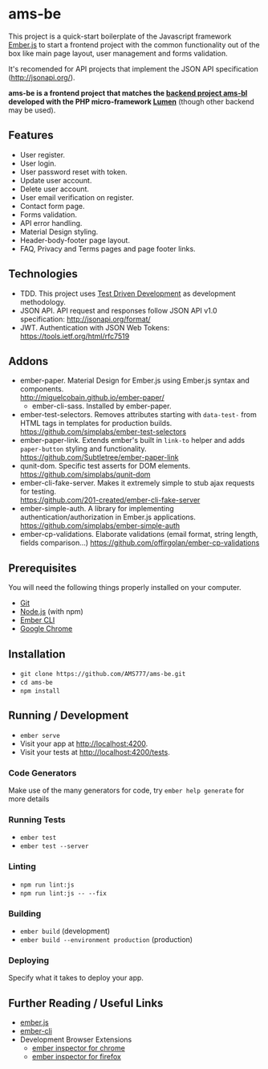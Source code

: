 # ams-be

This project is a quick-start boilerplate of the Javascript framework 
[Ember.js](https://www.emberjs.com/) to start a frontend project with the common
functionality out of the box like main page layout, user management and forms
validation.

It's recomended for API projects that implement the JSON API specification (http://jsonapi.org/).

**ams-be is a frontend project that matches the [backend project ams-bl](https://github.com/AMS777/ams-bl) 
developed with the PHP micro-framework [Lumen](https://lumen.laravel.com/)** 
(though other backend may be used).

## Features

- User register.
- User login.
- User password reset with token.
- Update user account.
- Delete user account.
- User email verification on register.
- Contact form page.
- Forms validation.
- API error handling.
- Material Design styling.
- Header-body-footer page layout.
- FAQ, Privacy and Terms pages and page footer links.

## Technologies

- TDD. This project uses [Test Driven Development](https://www.agilealliance.org/glossary/tdd/)
as development methodology.
- JSON API. API request and responses follow JSON API v1.0 specification:
http://jsonapi.org/format/
- JWT. Authentication with JSON Web Tokens: https://tools.ietf.org/html/rfc7519

## Addons

- ember-paper. Material Design for Ember.js using Ember.js syntax and components.  
  http://miguelcobain.github.io/ember-paper/
  - ember-cli-sass. Installed by ember-paper.
- ember-test-selectors. Removes attributes starting with `data-test-` from HTML
tags in templates for production builds. 
  https://github.com/simplabs/ember-test-selectors
- ember-paper-link. Extends ember's built in `link-to` helper and adds
`paper-button` styling and functionality.  
  https://github.com/Subtletree/ember-paper-link
- qunit-dom. Specific test asserts for DOM elements.  
  https://github.com/simplabs/qunit-dom
- ember-cli-fake-server. Makes it extremely simple to stub ajax requests for testing.  
  https://github.com/201-created/ember-cli-fake-server
- ember-simple-auth. A library for implementing authentication/authorization in 
Ember.js applications.  
  https://github.com/simplabs/ember-simple-auth
- ember-cp-validations. Elaborate validations (email format, string length,
fields comparison...)
  https://github.com/offirgolan/ember-cp-validations

## Prerequisites

You will need the following things properly installed on your computer.

* [Git](https://git-scm.com/)
* [Node.js](https://nodejs.org/) (with npm)
* [Ember CLI](https://ember-cli.com/)
* [Google Chrome](https://google.com/chrome/)

## Installation

* `git clone https://github.com/AMS777/ams-be.git`
* `cd ams-be`
* `npm install`

## Running / Development

* `ember serve`
* Visit your app at [http://localhost:4200](http://localhost:4200).
* Visit your tests at [http://localhost:4200/tests](http://localhost:4200/tests).

### Code Generators

Make use of the many generators for code, try `ember help generate` for more details

### Running Tests

* `ember test`
* `ember test --server`

### Linting

* `npm run lint:js`
* `npm run lint:js -- --fix`

### Building

* `ember build` (development)
* `ember build --environment production` (production)

### Deploying

Specify what it takes to deploy your app.

## Further Reading / Useful Links

* [ember.js](https://emberjs.com/)
* [ember-cli](https://ember-cli.com/)
* Development Browser Extensions
  * [ember inspector for chrome](https://chrome.google.com/webstore/detail/ember-inspector/bmdblncegkenkacieihfhpjfppoconhi)
  * [ember inspector for firefox](https://addons.mozilla.org/en-US/firefox/addon/ember-inspector/)
